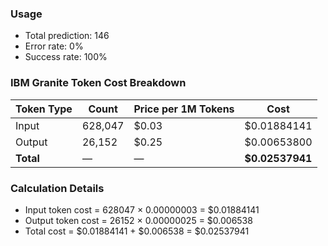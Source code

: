 ### Usage
- Total prediction: 146
- Error rate: 0%
- Success rate: 100%

### IBM Granite Token Cost Breakdown
| Token Type | Count   | Price per 1M Tokens | Cost             |
| ---------- | ------- | ------------------- | ---------------- |
| Input      | 628,047 | \$0.03              | \$0.01884141     |
| Output     | 26,152  | \$0.25              | \$0.00653800     |
| **Total**  | —       | —                   | **\$0.02537941** |

### Calculation Details
- Input token cost = 628047 × 0.00000003 = $0.01884141
- Output token cost = 26152 × 0.00000025 = $0.006538
- Total cost = $0.01884141 + $0.006538 = $0.02537941
